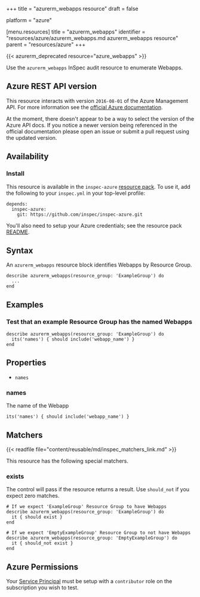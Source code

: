 +++
title = "azurerm_webapps resource"
draft = false

platform = "azure"

[menu.resources]
    title = "azurerm_webapps"
    identifier = "resources/azure/azurerm_webapps.md azurerm_webapps resource"
    parent = "resources/azure"
+++

{{< azurerm_deprecated resource="azure_webapps" >}}

Use the `azurerm_webapps` InSpec audit resource to enumerate Webapps.

## Azure REST API version

This resource interacts with version `2016-08-01` of the Azure Management API.
For more information see the [official Azure documentation](https://docs.microsoft.com/en-us/rest/api/appservice/webapps/listbyresourcegroup).

At the moment, there doesn't appear to be a way to select the version of the
Azure API docs. If you notice a newer version being referenced in the official
documentation please open an issue or submit a pull request using the updated
version.

## Availability

### Install

This resource is available in the `inspec-azure` [resource
pack](/reference/glossary/#resource-pack). To use it, add the
following to your `inspec.yml` in your top-level profile:

    depends:
      inspec-azure:
        git: https://github.com/inspec/inspec-azure.git

You'll also need to setup your Azure credentials; see the resource pack
[README](https://github.com/inspec/inspec-azure#inspec-for-azure).

## Syntax

An `azurerm_webapps` resource block identifies Webapps by
Resource Group.

    describe azurerm_webapps(resource_group: 'ExampleGroup') do
      ...
    end

## Examples

### Test that an example Resource Group has the named Webapps

    describe azurerm_webapps(resource_group: 'ExampleGroup') do
      its('names') { should include('webapp_name') }
    end

## Properties

- `names`

### names

The name of the Webapp

    its('names') { should include('webapp_name') }

## Matchers

{{< readfile file="content/reusable/md/inspec_matchers_link.md" >}}

This resource has the following special matchers.

### exists

The control will pass if the resource returns a result. Use `should_not` if you expect
zero matches.

    # If we expect 'ExampleGroup' Resource Group to have Webapps
    describe azurerm_webapps(resource_group: 'ExampleGroup') do
      it { should exist }
    end

    # If we expect 'EmptyExampleGroup' Resource Group to not have Webapps
    describe azurerm_webapps(resource_group: 'EmptyExampleGroup') do
      it { should_not exist }
    end

## Azure Permissions

Your [Service
Principal](https://docs.microsoft.com/en-us/azure/azure-resource-manager/resource-group-create-service-principal-portal)
must be setup with a `contributor` role on the subscription you wish to test.
